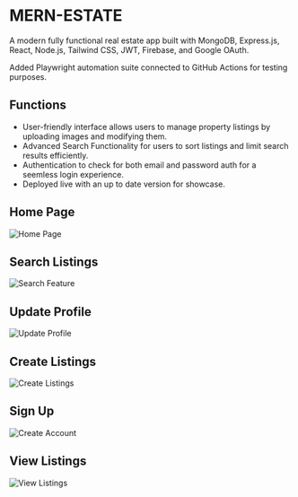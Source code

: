 # MERN-ESTATE
A modern fully functional real estate app built with MongoDB, Express.js, React, Node.js, Tailwind CSS, JWT, Firebase, and Google OAuth.

Added Playwright automation suite connected to GitHub Actions for testing purposes.

## Functions
- User-friendly interface allows users to manage property listings by uploading images and modifying them.
- Advanced Search Functionality for users to sort listings and limit search results efficiently.
- Authentication to check for both email and password auth for a seemless login experience.
- Deployed live with an up to date version for showcase.

## Home Page
![Home Page](https://github.com/justinhibb97/mern-estate/assets/34048736/2415659a-7d3a-4d17-906c-174e198824f5)

## Search Listings
![Search Feature](https://github.com/justinhibb97/mern-estate/assets/34048736/f2b55b19-3d64-46c7-a1ad-f795ec4d23c4)

## Update Profile
![Update Profile](https://github.com/justinhibb97/mern-estate/assets/34048736/3f2901ee-885a-4dc7-9bc7-859119c7484b)

## Create Listings
![Create Listings](https://github.com/justinhibb97/mern-estate/assets/34048736/1be11ab5-6b84-4f5b-9083-1df90a453839)

## Sign Up
![Create Account](https://github.com/justinhibb97/mern-estate/assets/34048736/3fe95619-ed12-425c-8d98-ffacf95f3130)

## View Listings
![View Listings](https://github.com/justinhibb97/mern-estate/assets/34048736/a89a4f60-4b81-48d2-85b3-eef916cfc397)
